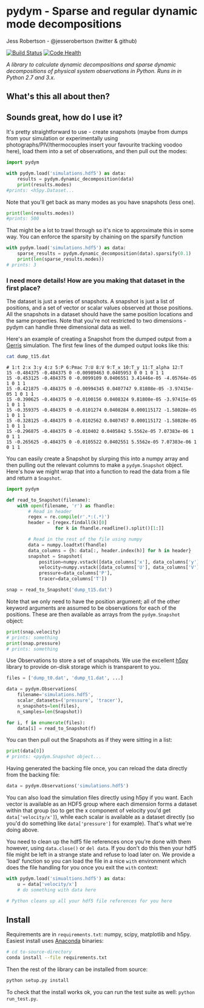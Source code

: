 # pydym - Sparse and regular dynamic mode decompositions

Jess Robertson - @jesserobertson (twitter & github)

[![Build Status](https://travis-ci.org/jesserobertson/pydym.svg?branch=develop)](https://travis-ci.org/jesserobertson/pydym) [![Code Health](https://landscape.io/github/jesserobertson/pydym/develop/landscape.svg?style=flat)](https://landscape.io/github/jesserobertson/pydym/develop)

_A library to calculate dynamic decompositions and sparse dynamic decompositions of physical system observations in Python. Runs in in Python 2.7 and 3.x._

## What's this all about then?



## Sounds great, how do I use it?

It's pretty straightforward to use - create snapshots (maybe from dumps from your simulation or experimentally using photographs/PIV/thermocouples insert your favourite tracking voodoo here), load them into a set of observations, and then pull out the modes:

```python
import pydym

with pydym.load('simulations.hdf5') as data:
	results = pydym.dynamic_decomposition(data)
	print(results.modes)
#prints: <h5py.Dataset...
```

Note that you'll get back as many modes as you have snapshots (less one). 

```python
print(len(results.modes))
#prints: 500
```

That might be a lot to trawl through so it's nice to approximate this in some way. You can enforce the sparsity by chaining on the sparsify function

```python
with pydym.load('simulations.hdf5') as data:
	sparse_results = pydym.dynamic_decomposition(data).sparsify(0.1)
	print(len(sparse_results.modes))
# prints: 3
```

### I need more details! How are you making that dataset in the first place?

The dataset is just a series of snapshots. A snapshot is just a list of positions, and a set of vector or scalar values observed at those positions. All the snapshots in a dataset should have the same position locations and the same properties. Note that you're not restricted to two dimensions - pydym can handle three dimensional data as well.

Here's an example of creating a Snapshot from the dumped output from a [Gerris](http://gfs.sourceforge.net) simulation. The first few lines of the dumped output looks like this:

```bash
cat dump_t15.dat
```

```
# 1:t 2:x 3:y 4:z 5:P 6:Pmac 7:U 8:V 9:T_x 10:T_y 11:T_alpha 12:T
15 -0.484375 -0.484375 0 -0.00989463 0.0405953 0 0 1 0 1 1
15 -0.453125 -0.484375 0 -0.0099109 0.0406551 3.41446e-05 -4.05764e-05 1 0 1 1
15 -0.421875 -0.484375 0 -0.00994345 0.0407747 9.81808e-05 -3.97415e-05 1 0 1 1
15 -0.390625 -0.484375 0 -0.0100156 0.0408324 9.81808e-05 -3.97415e-05 1 0 1 1
15 -0.359375 -0.484375 0 -0.0101274 0.0408284 0.000115172 -1.58028e-05 1 0 1 1
15 -0.328125 -0.484375 0 -0.0102562 0.0407457 0.000115172 -1.58028e-05 1 0 1 1
15 -0.296875 -0.484375 0 -0.010402 0.0405842 5.5562e-05 7.07383e-06 1 0 1 1
15 -0.265625 -0.484375 0 -0.0105522 0.0402551 5.5562e-05 7.07383e-06 1 0 1 1
```

You can easily create a Snapshot by slurping this into a numpy array and then pulling out the relevant columns to make a `pydym.Snapshot` object. Here's how we might wrap that into a function to read the data from a file and return a `Snapshot`.

```python
import pydym

def read_to_Snapshot(filename):
	with open(filename, 'r') as fhandle:
		# Read in header
		regex = re.compile(r'.*:(.*)')
	    header = [regex.findall(k)[0]
	              for k in fhandle.readline().split()[1:]]

	    # Read in the rest of the file using numpy
	    data = numpy.loadtxt(fhandle)
	    data_columns = {h: data[:, header.index(h)] for h in header}
        snapshot = Snapshot(
            position=numpy.vstack([data_columns['x'], data_columns['y']]),
            velocity=numpy.vstack([data_columns['U'], data_columns['V']]),
            pressure=data_columns['P'],
            tracer=data_columns['T'])

snap = read_to_Snapshot('dump_t15.dat')
``` 

Note that we only need to have the position argument; all of the other keyword arguments are assumed to be observations for each of the positions. These are then available as arrays from the `pydym.Snapshot` object:

```python
print(snap.velocity)
# prints: something
print(snap.pressure)
# prints: something
```

Use Observations to store a set of snapshots. We use the excellent [h5py](http://h5py.org) library to provide on-disk storage which is transparent to you.

```python
files = ['dump_t0.dat', 'dump_t1.dat', ...]

data = pydym.Observations(
    filename='simulations.hdf5',
    scalar_datasets=('pressure', 'tracer'),
    n_snapshots=len(files),
    n_samples=len(Snapshot))

for i, f in enumerate(files):
	data[i] = read_to_Snapshot(f)
```

You can then pull out the Snapshots as if they were sitting in a list:

```python
print(data[0])
# prints: <pydym.Snapshot object...
```

Having generated the backing file once, you can reload the data directly from the backing file:

```python
data = pydym.Observations('simulations.hdf5')
```

You can also load the simulation files directly using h5py if you want. Each vector is available as an HDF5 group where each dimension forms a dataset within that group (so to get the x component of velocity you'd get `data['velocity/x']`), while each scalar is available as a dataset directly (so you'd do something like `data['pressure']` for example). That's what we're doing above.

You need to clean up the hdf5 file references once you're done with them however, using `data.close()` or `del data`. If you don't do this then your hdf5 file might be left in a strange state and refuse to load later on. We provide a 'load' function so you can load the file in a nice `with` environment which does the file handling for you once you exit the `with` context:

```python
with pydym.load('simualtions.hdf5') as data:
	u = data['velocity/x']
	# do something with data here

# Python cleans up all your hdf5 file references for you here
```

## Install

Requirements are in `requirements.txt`: numpy, scipy, matplotlib and h5py. Easiest install uses [Anaconda](https://store.continuum.io/cshop/anaconda/) binaries:

```bash
# cd to-source-directory
conda install --file requirements.txt
```

Then the rest of the library can be installed from source:

```bash
python setup.py install
```

To check that the install works ok, you can run the test suite as well: `python run_test.py`.
